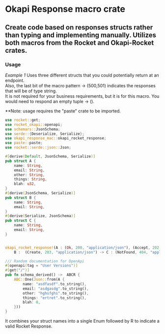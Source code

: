 # Okapi Response macro crate

## Create code based on responses structs rather than typing and implementing manually.  Utilizes both macros from the Rocket and Okapi-Rocket crates.

### Usage

*Example 1*
Uses three different structs that you could potentially return at an endpoint.  
Also, the last bit of the macro pattern -> (500,501) indicates the responses that will be of type string.  
It is not required for your business requirements, but it is for this macro.
You would need to respond an empty tuple -> ().  

**Note: usage requires the "paste" crate to be imported.

```rust
use rocket::get;
use rocket_okapi::openapi;
use schemars::JsonSchema;
use serde::{Deserialize, Serialize};
use okapi_response_mac::okapi_rocket_response;
use paste::paste;
use rocket::serde::json::Json;

#[derive(Default, JsonSchema, Serialize)]
pub struct A {
    name: String,
    email: String,
    other: String,
    things: String,
    blah: u32,
}
#[derive(JsonSchema, Serialize)]
pub struct B {
    name: String,
    email: String,
}
#[derive(Serialize, JsonSchema)]
pub struct C {
    name: String,
    email: String,
}


okapi_rocket_response!(A : (Ok, 200, "application/json"), (Accept, 202, "application/json") ->
    B :  (Create, 203, "application/json") -> C : (NotFound, 404, "application/json") -> (500,501));

/// Random documentation for OpenApi
#[openapi(tag = "User Versions")]
#[get("/")]
pub fn schema_derived() ->  ABCR {
    ABC::One(Json::from(A {
        name: "asdfasdf".to_string(),
        email: "asdgasdg".to_string(),
        other: "hghsfghs".to_string(),
        things: "ertret".to_string(),
        blah: 0,
    }))
}

```

It combines your struct names into a single Enum followed by R to indicate a valid Rocket Response.  
